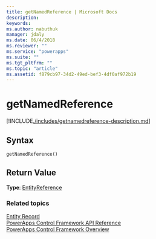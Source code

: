 ```yaml
---
title: getNamedReference | Microsoft Docs
description: 
keywords:
ms.author: nabuthuk
manager: jdaly
ms.date: 06/4/2018
ms.reviewer: ""
ms.service: "powerapps"
ms.suite: ""
ms.tgt_pltfrm: ""
ms.topic: "article"
ms.assetid: f879cb97-34d2-49ed-bef3-4df0af972b19
---
```

# getNamedReference

[!INCLUDE[./includes/getnamedreference-description.md](./includes/getnamedreference-description.md)]

## Syntax

`getNamedReference()`

## Return Value

**Type**: [EntityReference](../entityreference.md)

### Related topics

[Entity Record](../entityrecord.md)<br />
[PowerApps Control Framework API Reference](../index.md)<br />
[PowerApps Control Framework Overview](../../overview.md)<br />
